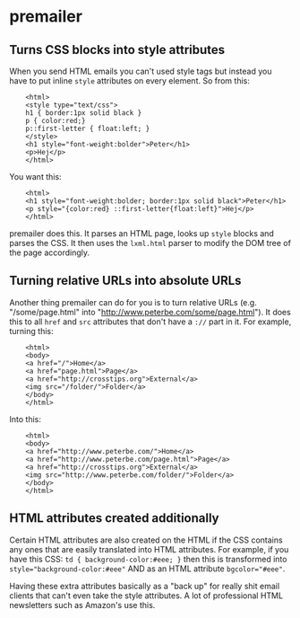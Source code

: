 premailer
=========


Turns CSS blocks into style attributes
--------------------------------------

When you send HTML emails you can't used style tags but instead you
have to put inline `style` attributes on every element. So from this:

        <html>
        <style type="text/css">
        h1 { border:1px solid black }
        p { color:red;}
        p::first-letter { float:left; }
        </style>
        <h1 style="font-weight:bolder">Peter</h1>
        <p>Hej</p>
        </html>
        
You want this:

        <html>
        <h1 style="font-weight:bolder; border:1px solid black">Peter</h1>
        <p style="{color:red} ::first-letter{float:left}">Hej</p>
        </html>


premailer does this. It parses an HTML page, looks up `style` blocks
and parses the CSS. It then uses the `lxml.html` parser to modify the
DOM tree of the page accordingly. 


Turning relative URLs into absolute URLs
----------------------------------------

Another thing premailer can do for you is to turn relative URLs (e.g.
"/some/page.html" into "http://www.peterbe.com/some/page.html"). It
does this to all `href` and `src` attributes that don't have a `://`
part in it. For example, turning this:

        <html>
        <body>
        <a href="/">Home</a>
        <a href="page.html">Page</a>
        <a href="http://crosstips.org">External</a>
        <img src="/folder/">Folder</a>
        </body>
        </html>
        
Into this:

        <html>
        <body>
        <a href="http://www.peterbe.com/">Home</a>
        <a href="http://www.peterbe.com/page.html">Page</a>
        <a href="http://crosstips.org">External</a>
        <img src="http://www.peterbe.com/folder/">Folder</a>
        </body>
        </html>
        
        
HTML attributes created additionally
------------------------------------

Certain HTML attributes are also created on the HTML if the CSS
contains any ones that are easily translated into HTML attributes. For
example, if you have this CSS: `td { background-color:#eee; }` then
this is transformed into `style="background-color:#eee"` AND as an
HTML attribute `bgcolor="#eee"`.

Having these extra attributes basically as a "back up" for really shit
email clients that can't even take the style attributes. A lot of
professional HTML newsletters such as Amazon's use this.
